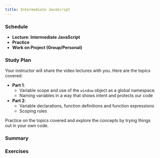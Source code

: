 ```yaml
---
title: Intermediate JavaScript
---
```


### Schedule

  - **Lecture: Intermediate JavaScript**
  - **Practice**
  - **Work on Project (Group/Personal)**

### Study Plan

  Your instructor will share the video lectures with you. Here are the topics covered:

  - **Part 1**:
    - Variable scope and use of the `window` object as a global namespace.
    - Naming variables in a way that shows intent and protects our code
  - **Part 2**:
    - Variable declarations, function definitions and function expressions
    - Scoping rules

  Practice on the topics covered and explore the concepts by trying things out in your own code.

### Summary

### Exercises

<!-- ### Extra Resources -->